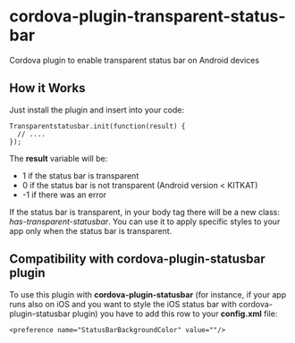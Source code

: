 # cordova-plugin-transparent-status-bar
Cordova plugin to enable transparent status bar on Android devices

## How it Works
Just install the plugin and insert into your code:
```
Transparentstatusbar.init(function(result) {
  // ....
});
```
The **result** variable will be:
* 1 if the status bar is transparent
* 0 if the status bar is not transparent (Android version < KITKAT)
* -1 if there was an error

If the status bar is transparent, in your body tag there will be a new class: *has-transparent-statusbar*. You can use it to apply specific styles to your app only when the status bar is transparent.

## Compatibility with cordova-plugin-statusbar plugin
To use this plugin with **cordova-plugin-statusbar** (for instance, if your app runs also on iOS and you want to style the iOS status bar with cordova-plugin-statusbar plugin) you have to add this row to your **config.xml** file:
```
<preference name="StatusBarBackgroundColor" value=""/>
```
